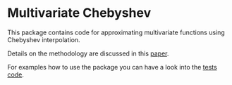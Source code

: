 # Multivariate Chebyshev

This package contains code for approximating multivariate functions using Chebyshev interpolation.

Details on the methodology are discussed in this [paper](ttps://ssrn.com/abstract=4155914).

For examples how to use the package you can have a look into the [tests code](https://github.com/sschlenkrich/MultivariateChebyshev.jl/blob/main/test/chebychev.jl).
